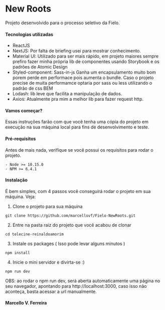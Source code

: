 # New Roots

Projeto desenvolvido para o processo seletivo da Fielo.

#### Tecnologias utilizadas

- ReactJS
- NextJS: Por falta de briefing usei para mostrar conhecimento.
- Material UI: Utilizado para ser mais rápido, em projeto maiores sempre prefiro fazer minha própria lib de componentes usando Storybook e os padrões de Atomic Design
- Styled-component: Sass-in-js Ganha um encapsulamento muito bom porem perde em performace pois aumenta o bundle. Caso o projeto precise de muita performamce optaria por sass ou less utilizando o padrão de css BEM
- Lodash: lib leve que facilita a manipulação de dados.
- Axios: Atualmente pra mim a melhor lib para fazer request http.

#### Vamos começar?
Essas instruções farão com que você tenha uma cópia do projeto em execução na sua máquina local para fins de desenvolvimento e teste.

#### Pré-requisitos
Antes de mais nada, verifique se você possui os requisitos para rodar o projeto.

```
- Node >= 10.15.0
- NPM >= 6.4.1
```

#### Instalação
É bem simples, com 4 passos você conseguirá rodar o projeto em sua máquina. Veja:

1) Clone o projeto para sua máquina

```
git clone https://github.com/marcellovf/Fielo-NewRoots.git
```

2) Entre na pasta raiz do projeto que você acabou de clonar
```
cd telecine-reinaldoamorim
```

3) Instale os packages ( Isso pode levar alguns minutos )

```
npm install
```

4) Inicie o mini servidor e divirta-se :)

```
npm run dev
```

OBS: ao rodar o npm run dev, será aberta automaticamente uma página no seu navegador, apontando para http://localhost:3000, caso isso não aconteça, basta acessar a url manualmente.

#### Marcello V. Ferreira
